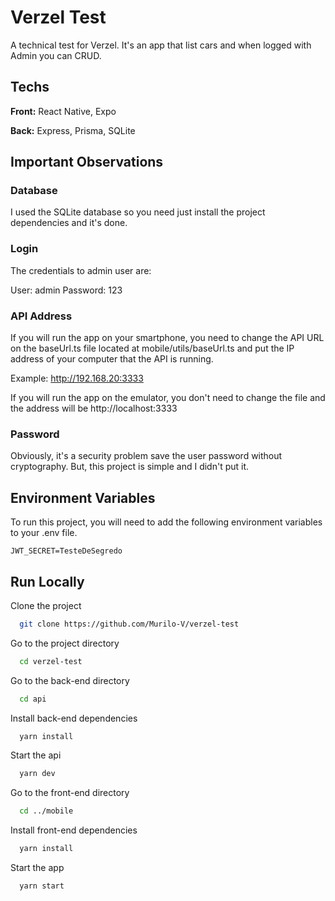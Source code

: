 # Verzel Test

A technical test for Verzel. It's an app that list cars and when logged with Admin you can CRUD.

## Techs

**Front:** React Native, Expo

**Back:** Express, Prisma, SQLite

## Important Observations

### Database

I used the SQLite database so you need just install the project dependencies and it's done.

### Login

The credentials to admin user are:

User: admin
Password: 123

### API Address

If you will run the app on your smartphone, you need to change the API URL on the baseUrl.ts file located at mobile/utils/baseUrl.ts and put the IP address of your computer that the API is running.

Example: http://192.168.20:3333

If you will run the app on the emulator, you don't need to change the file and the address will be http://localhost:3333

### Password

Obviously, it's a security problem save the user password without cryptography. But, this project is simple and I didn't put it.

## Environment Variables

To run this project, you will need to add the following environment variables to your .env file.

`JWT_SECRET=TesteDeSegredo`

## Run Locally

Clone the project

```bash
  git clone https://github.com/Murilo-V/verzel-test
```

Go to the project directory

```bash
  cd verzel-test
```

Go to the back-end directory

```bash
  cd api
```

Install back-end dependencies

```bash
  yarn install
```

Start the api

```bash
  yarn dev
```

Go to the front-end directory

```bash
  cd ../mobile
```

Install front-end dependencies

```bash
  yarn install
```

Start the app

```bash
  yarn start
```
